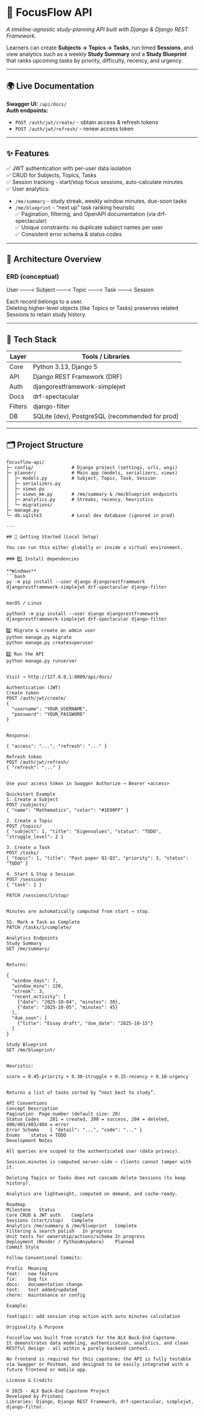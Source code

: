 # 🧭 FocusFlow API  
*A timeline-agnostic study-planning API built with Django & Django REST Framework.*

Learners can create **Subjects → Topics → Tasks**, run timed **Sessions**, and view analytics such as a weekly **Study Summary** and a **Study Blueprint** that ranks upcoming tasks by priority, difficulty, recency, and urgency.

---

## 🌍 Live Documentation

**Swagger UI:** `/api/docs/`  
**Auth endpoints:**
- `POST /auth/jwt/create/` - obtain access & refresh tokens  
- `POST /auth/jwt/refresh/` - renew access token  

---

## ✨ Features

✅ JWT authentication with per-user data isolation  
✅ CRUD for Subjects, Topics, Tasks  
✅ Session tracking - start/stop focus sessions, auto-calculate minutes  
✅ User analytics:
- `/me/summary` - study streak, weekly window minutes, due-soon tasks  
- `/me/blueprint` - “next up” task ranking heuristic  
✅ Pagination, filtering, and OpenAPI documentation (via drf-spectacular)  
✅ Unique constraints: no duplicate subject names per user  
✅ Consistent error schema & status codes  

---

## 🧠 Architecture Overview

### ERD (conceptual)

User ───< Subject ───< Topic ───< Task ───< Session


Each record belongs to a user.  
Deleting higher-level objects (like Topics or Tasks) preserves related Sessions to retain study history.

---

## 🧰 Tech Stack

| Layer | Tools / Libraries |
|-------|-------------------|
| Core | Python 3.13, Django 5 |
| API | Django REST Framework (DRF) |
| Auth | djangorestframework-simplejwt |
| Docs | drf-spectacular |
| Filters | django-filter |
| DB | SQLite (dev), PostgreSQL (recommended for prod) |

---

## 🗂️ Project Structure

```text
focusflow-api/
├─ config/              # Django project (settings, urls, wsgi)
├─ planner/             # Main app (models, serializers, views)
│  ├─ models.py         # Subject, Topic, Task, Session
│  ├─ serializers.py
│  ├─ views.py
│  ├─ views_me.py       # /me/summary & /me/blueprint endpoints
│  ├─ analytics.py      # Streaks, recency, heuristics
│  └─ migrations/
├─ manage.py
└─ db.sqlite3           # Local dev database (ignored in prod)

---

## 🚀 Getting Started (Local Setup)

You can run this either globally or inside a virtual environment.

### 1️⃣ Install dependencies

**Windows**
```bash
py -m pip install --user django djangorestframework djangorestframework-simplejwt drf-spectacular django-filter


macOS / Linux

python3 -m pip install --user django djangorestframework djangorestframework-simplejwt drf-spectacular django-filter

2️⃣ Migrate & create an admin user
python manage.py migrate
python manage.py createsuperuser

3️⃣ Run the API
python manage.py runserver


Visit → http://127.0.0.1:8000/api/docs/

Authentication (JWT)
Create token
POST /auth/jwt/create/
{
  "username": "YOUR_USERNAME",
  "password": "YOUR_PASSWORD"
}


Response:

{ "access": "...", "refresh": "..." }

Refresh token
POST /auth/jwt/refresh/
{ "refresh": "..." }


Use your access token in Swagger Authorize → Bearer <access>

Quickstart Example
1️. Create a Subject
POST /subjects/
{ "name": "Mathematics", "color": "#1E90FF" }

2. Create a Topic
POST /topics/
{ "subject": 1, "title": "Eigenvalues", "status": "TODO", "struggle_level": 2 }

3️. Create a Task
POST /tasks/
{ "topic": 1, "title": "Past paper Q1-Q3", "priority": 3, "status": "TODO" }

4️. Start & Stop a Session
POST /sessions/
{ "task": 1 }

PATCH /sessions/1/stop/


Minutes are automatically computed from start → stop.

5️5. Mark a Task as Complete
PATCH /tasks/1/complete/

Analytics Endpoints
Study Summary
GET /me/summary/


Returns:

{
  "window_days": 7,
  "window_mins": 120,
  "streak": 3,
  "recent_activity": [
    {"date": "2025-10-04", "minutes": 30},
    {"date": "2025-10-05", "minutes": 45}
  ],
  "due_soon": [
    {"title": "Essay draft", "due_date": "2025-10-15"}
  ]
}

Study Blueprint
GET /me/blueprint/


Heuristic:

score = 0.45·priority + 0.30·struggle + 0.15·recency + 0.10·urgency


Returns a list of tasks sorted by “next best to study”.

API Conventions
Concept	Description
Pagination	Page-number (default size: 20)
Status Codes	201 = created, 200 = success, 204 = deleted, 400/401/403/404 = error
Error Schema	{ "detail": "...", "code": "..." }
Enums	`status = TODO
Development Notes

All queries are scoped to the authenticated user (data privacy).

Session.minutes is computed server-side — clients cannot tamper with it.

Deleting Topics or Tasks does not cascade delete Sessions (to keep history).

Analytics are lightweight, computed on demand, and cache-ready.

Roadmap
Milestone	Status
Core CRUD & JWT auth	Complete
Sessions (start/stop)	Complete
Analytics /me/summary & /me/blueprint	Complete
Filtering & search polish	In progress
Unit tests for ownership/actions/schema	In progress
Deployment (Render / PythonAnywhere)	Planned
Commit Style

Follow Conventional Commits:

Prefix	Meaning
feat:	new feature
fix:	bug fix
docs:	documentation change
test:	test added/updated
chore:	maintenance or config

Example:

feat(api): add session stop action with auto minutes calculation

Originality & Purpose

FocusFlow was built from scratch for the ALX Back-End Capstone.
It demonstrates data modeling, authentication, analytics, and clean RESTful design - all within a purely backend context.

No frontend is required for this capstone; the API is fully testable via Swagger or Postman, and designed to be easily integrated with a future frontend or mobile app.

License & Credits

© 2025 - ALX Back-End Capstone Project
Developed by Prishani
Libraries: Django, Django REST Framework, drf-spectacular, simplejwt, django-filter.